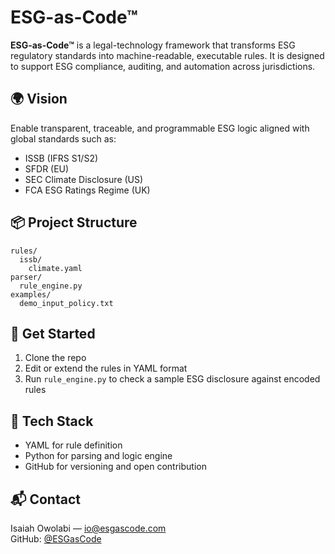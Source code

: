 # ESG-as-Code™

**ESG-as-Code™** is a legal-technology framework that transforms ESG regulatory standards into machine-readable, executable rules. It is designed to support ESG compliance, auditing, and automation across jurisdictions.

## 🌍 Vision
Enable transparent, traceable, and programmable ESG logic aligned with global standards such as:
- ISSB (IFRS S1/S2)
- SFDR (EU)
- SEC Climate Disclosure (US)
- FCA ESG Ratings Regime (UK)

## 📦 Project Structure
```
rules/
  issb/
    climate.yaml
parser/
  rule_engine.py
examples/
  demo_input_policy.txt
```

## 🚀 Get Started
1. Clone the repo  
2. Edit or extend the rules in YAML format  
3. Run `rule_engine.py` to check a sample ESG disclosure against encoded rules

## 🔧 Tech Stack
- YAML for rule definition
- Python for parsing and logic engine
- GitHub for versioning and open contribution

## 📬 Contact
Isaiah Owolabi — io@esgascode.com  
GitHub: [@ESGasCode](https://github.com/ESGasCode)
